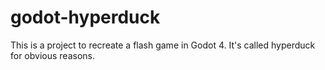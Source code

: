 # godot-hyperduck

This is a project to recreate a flash game in Godot 4. It's called hyperduck 
for obvious reasons. 
